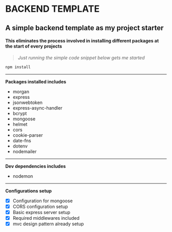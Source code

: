 # BACKEND TEMPLATE
## A simple backend template as my project starter
#### This eliminates the process involved in installing different packages at the start of every projects

>_Just running the simple code snippet below gets me started_
```javascript
npm install
```
___
**Packages installed includes**
- morgan
- express
- jsonwebtoken
- express-async-handler
- bcrypt
- mongoose
- helmet
- cors
- cookie-parser
- date-fns
- dotenv
- nodemailer
---
**Dev dependencies includes**
- nodemon
___
**Configurations setup**
* [x] Configuration for mongoose
* [x] CORS configuration setup
* [x] Basic express server setup
* [x] Required middlewares included
* [x] mvc design pattern already setup
